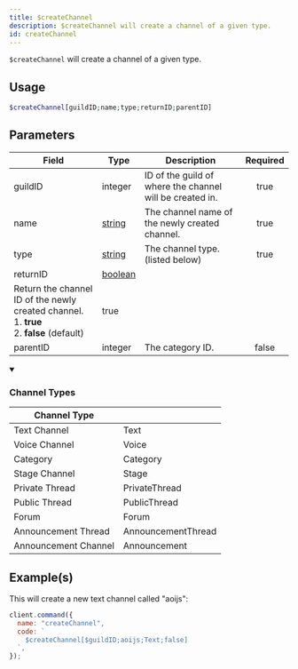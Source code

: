 ```yaml
---
title: $createChannel
description: $createChannel will create a channel of a given type.
id: createChannel
---
```


`$createChannel` will create a channel of a given type.

## Usage

```php
$createChannel[guildID;name;type;returnID;parentID]
```

## Parameters

| Field                                        | Type                                                                                                 | Description                                              | Required |
| -------------------------------------------- | ---------------------------------------------------------------------------------------------------- | -------------------------------------------------------- | :------: |
| guildID                                      | integer                                                                                              | ID of the guild of where the channel will be created in. |   true   |
| name                                         | [string](https://developer.mozilla.org/en-US/docs/Web/JavaScript/Reference/Global_Objects/String)    | The channel name of the newly created channel.           |   true   |
| type                                         | [string](https://developer.mozilla.org/en-US/docs/Web/JavaScript/Reference/Global_Objects/String)    | The channel type. (listed below)                         |   true   |
| returnID                                     | [boolean](https://developer.mozilla.org/en-US/docs/Web/JavaScript/Reference/Global_Objects/Boolean)  |
 Return the channel ID of the newly created channel. <br /> 1. **true** <br /> 2. **false** (default) | true                                                     |
| parentID                                     | integer                                                                                              | The category ID.                                         |  false   |

<details open>
  <summary><h3> Channel Types </h3></summary>

| Channel Type         |                    |
| -------------------- | ------------------ |
| Text Channel         | Text               |
| Voice Channel        | Voice              |
| Category             | Category           |
| Stage Channel        | Stage              |
| Private Thread       | PrivateThread      |
| Public Thread        | PublicThread       |
| Forum                | Forum              |
| Announcement Thread  | AnnouncementThread |
| Announcement Channel | Announcement       |

</details>

## Example(s)

This will create a new text channel called "aoijs":

```javascript
client.command({
  name: "createChannel",
  code: `
    $createChannel[$guildID;aoijs;Text;false]
  `,
});
```
